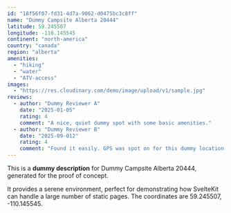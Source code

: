 ```yaml
---
id: "18f56f07-fd31-4d7a-9062-d0475bc3c8ff"
name: "Dummy Campsite Alberta 20444"
latitude: 59.245507
longitude: -110.145545
continent: "north-america"
country: "canada"
region: "alberta"
amenities:
  - "hiking"
  - "water"
  - "ATV-access"
images:
  - "https://res.cloudinary.com/demo/image/upload/v1/sample.jpg"
reviews:
  - author: "Dummy Reviewer A"
    date: "2025-01-05"
    rating: 4
    comment: "A nice, quiet dummy spot with some basic amenities."
  - author: "Dummy Reviewer B"
    date: "2025-09-012"
    rating: 4
    comment: "Found it easily. GPS was spot on for this dummy location."
---
```


This is a **dummy description** for Dummy Campsite Alberta 20444, generated for the proof of concept.

It provides a serene environment, perfect for demonstrating how SvelteKit can handle a large number of static pages. The coordinates are 59.245507, -110.145545.
